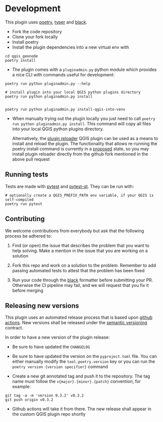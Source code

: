 # Development

This plugin uses [poetry], [typer] and [black].

-  Fork the code repository
-  Clone your fork locally
-  Install poetry
-  Install the plugin dependencies into a new virtual env with

```
cd qgis_geonode
poetry install
```

-  The plugin comes with a `pluginadmin.py` python module which provides a nice CLI
  with commands useful for development:

```
poetry run python pluginadmin.py --help

# install plugin into your local QGIS python plugins directory
poetry run python pluginadmin.py install


poetry run python pluginadmin.py install-qgis-into-venv
```

-  When manually trying out the plugin locally you just need to call
  `poetry run python pluginadmin.py install`. This command will copy all files into 
   your local QGIS python plugins directory.
   
   Alternatively, the [plugin reloader] QGIS plugin can be used as a means to install 
   and reload the plugin. The functionality that allows re-running the poetry install 
   command is currently in a [proposed] state, so you may install plugin reloader 
   directly from the github fork mentioned in the above pull request


## Running tests

Tests are made with [pytest] and [pytest-qt]. They can be run with:

```
# optionally create a QGIS_PREFIX_PATH env variable, if your QGIS is self-compiled
poetry run pytest
```


## Contributing

We welcome contributions from everybody but ask that the following process be adhered 
to:

1. Find (or open) the issue that describes the problem that you want to help solving. 
   Make a mention in the issue that you are working on a solution
   
2. Fork this repo and work on a solution to the problem. Remember to add passing 
   automated tests to attest that the problem has been fixed 
   
3. Run your code through the [black] formatter before submitting your PR. Otherwise 
   the CI pipeline may fail, and we will request that you fix it before merging
   

## Releasing new versions

This plugin uses an automated release process that is based upon 
[github actions](https://docs.github.com/en/free-pro-team@latest/actions). 
New versions shall be released under the [semantic versioning](https://semver.org/) 
contract.

In order to have a new version of the plugin release:

- Be sure to have updated the `CHANGELOG`
  
- Be sure to have updated the version on the `pyproject.toml` file. You can either 
  manually modify the `tool.poetry.version` key or you can run the 
  `poetry version {version specifier}` command
  
- Create a new git annotated tag and push it to the repository. The tag name must 
  follow the `v{major}.{minor}.{patch}` convention, for example:

```
git tag -a -m 'version 0.3.2' v0.3.2
git push origin v0.3.2
```
  
- Github actions will take it from there. The new release shall appear in the custom 
  QGIS plugin repo shortly


[poetry]: https://python-poetry.org/
[typer]: https://typer.tiangolo.com/
[black]: https://github.com/psf/black
[plugin reloader]: https://github.com/borysiasty/plugin_reloader
[proposed]: https://github.com/borysiasty/plugin_reloader/pull/22
[pytest]: https://docs.pytest.org/en/latest/
[pytest-qt]: https://github.com/pytest-dev/pytest-qt